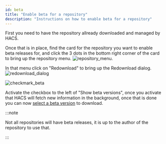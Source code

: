 ```yaml
---
id: beta
title: "Enable beta for a repository"
description: "Instructions on how to enable beta for a repository"
---
```


First you need to have the repository allready downloaded and managed by HACS.

Once that is in place, find the card for the repository you want to enable beta releases for, and click the 3 dots in the bottom right corner of the card to bring up the repository menu.
![repository_menu](/img/repository_menu.png).

In that menu click on "Redownload" to bring up the Redownload dialog.
![redownload_dialog](/img/dialog/redownload.png)

![checkmark_beta](/img/checkmark_beta.png)

Activate the checkbox to the left of "Show beta versions", once you activate that HACS will fetch new information in the background, once that is done you can now [select a beta version](/docs/faq/select_version) to download.


:::note

Not all repositories will have beta releases, it is up to the author of the repository to use that.

:::
